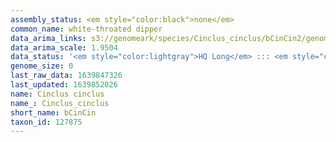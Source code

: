 ```yaml
---
assembly_status: <em style="color:black">none</em>
common_name: white-throated dipper
data_arima_links: s3://genomeark/species/Cinclus_cinclus/bCinCin2/genomic_data/arima/<br>
data_arima_scale: 1.9504
data_status: '<em style="color:lightgray">HQ Long</em> ::: <em style="color:lightgray">Long</em> ::: <em style="color:lightgray">Short</em> ::: <em style="color:lightgray">Phasing</em> ::: <em style="color:lightgray">Scaffolding</em>'
genome_size: 0
last_raw_data: 1639847326
last_updated: 1639852026
name: Cinclus cinclus
name_: Cinclus_cinclus
short_name: bCinCin
taxon_id: 127875
---
```

